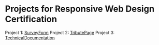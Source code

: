 # Projects for Responsive Web Design Certification

Project 1: [SurveyForm](./SurveyForm/README.md)
Project 2: [TributePage](./TributePage/README.md)
Project 3: [TechnicalDocumentation](./TechnicalDocumentation/)
